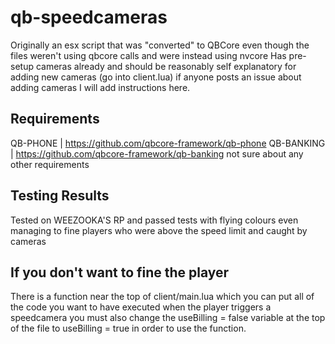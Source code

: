 # qb-speedcameras
Originally an esx script that was "converted" to QBCore even though the files weren't using qbcore calls and were instead using nvcore
Has pre-setup cameras already and should be reasonably self explanatory for adding new cameras (go into client.lua) if anyone posts an issue about adding cameras I will add instructions here.


## Requirements
QB-PHONE | https://github.com/qbcore-framework/qb-phone
QB-BANKING | https://github.com/qbcore-framework/qb-banking
not sure about any other requirements

## Testing Results
Tested on WEEZOOKA'S RP and passed tests with flying colours even managing to fine players who were above the speed limit and caught by cameras

## If you don't want to fine the player
There is a function near the top of client/main.lua which you can put all of the code you want to have executed when the player
triggers a speedcamera
you must also change the useBilling = false variable at the top of the file to useBilling = true in order to use the function.
